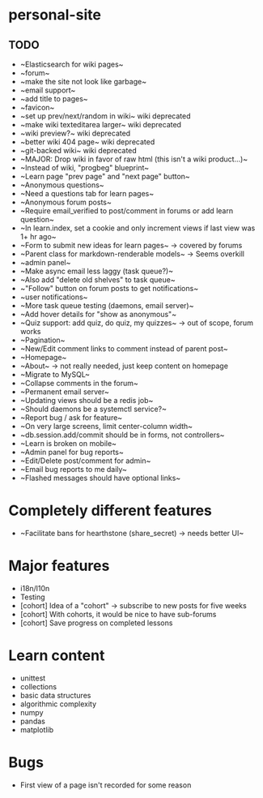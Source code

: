 # personal-site

## TODO
- ~Elasticsearch for wiki pages~
- ~forum~
- ~make the site not look like garbage~
- ~email support~
- ~add title to pages~
- ~favicon~
- ~set up prev/next/random in wiki~ wiki deprecated
- ~make wiki texteditarea larger~ wiki deprecated
- ~wiki preview?~ wiki deprecated
- ~better wiki 404 page~ wiki deprecated
- ~git-backed wiki~ wiki deprecated
- ~MAJOR: Drop wiki in favor of raw html (this isn't a wiki product...)~
- ~Instead of wiki, "progbeg" blueprint~
- ~Learn page "prev page" and "next page" button~
- ~Anonymous questions~
- ~Need a questions tab for learn pages~
- ~Anonymous forum posts~
- ~Require email_verified to post/comment in forums or add learn question~
- ~In learn.index, set a cookie and only increment views if last view was 1+ hr ago~
- ~Form to submit new ideas for learn pages~ -> covered by forums
- ~Parent class for markdown-renderable models~ -> Seems overkill
- ~admin panel~
- ~Make async email less laggy (task queue?)~
- ~Also add "delete old shelves" to task queue~
- ~"Follow" button on forum posts to get notifications~
- ~user notifications~
- ~More task queue testing (daemons, email server)~
- ~Add hover details for "show as anonymous"~
- ~Quiz support: add quiz, do quiz, my quizzes~ -> out of scope, forum works
- ~Pagination~
- ~New/Edit comment links to comment instead of parent post~
- ~Homepage~
- ~About~ -> not really needed, just keep content on homepage
- ~Migrate to MySQL~
- ~Collapse comments in the forum~
- ~Permanent email server~
- ~Updating views should be a redis job~
- ~Should daemons be a systemctl service?~
- ~Report bug / ask for feature~
- ~On very large screens, limit center-column width~
- ~db.session.add/commit should be in forms, not controllers~
- ~Learn is broken on mobile~
- ~Admin panel for bug reports~
- ~Edit/Delete post/comment for admin~
- ~Email bug reports to me daily~
- ~Flashed messages should have optional links~

# Completely different features
- ~Facilitate bans for hearthstone (share_secret) -> needs better UI~

# Major features
- i18n/l10n
- Testing
- [cohort] Idea of a "cohort" -> subscribe to new posts for five weeks
- [cohort] With cohorts, it would be nice to have sub-forums
- [cohort] Save progress on completed lessons

# Learn content
- unittest
- collections
- basic data structures
- algorithmic complexity
- numpy
- pandas
- matplotlib

# Bugs
- First view of a page isn't recorded for some reason
